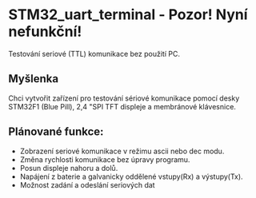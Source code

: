 # STM32_uart_terminal - Pozor! Nyní nefunkční!
Testování seriové (TTL) komunikace bez použití PC.

## Myšlenka
Chci vytvořit zařízení pro testování sériové komunikace pomocí desky STM32F1 (Blue Pill), 2,4 "SPI TFT displeje a membránové klávesnice.

## Plánované funkce:
- Zobrazení seriové komunikace v režimu ascii nebo dec modu.
- Změna rychlosti komunikace bez úpravy programu.
- Posun displeje nahoru a dolů.
- Napájení z baterie a galvanicky oddělené vstupy(Rx) a výstupy(Tx).
- Možnost zadání a odeslání seriových dat 
